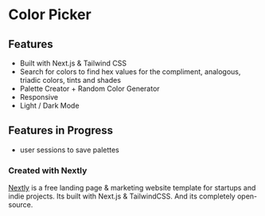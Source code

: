 # Color Picker 

## Features

- Built with Next.js & Tailwind CSS
- Search for colors to find hex values for the compliment, analogous, triadic colors, tints and shades
- Palette Creator + Random Color Generator
- Responsive
- Light / Dark Mode


## Features in Progress

- user sessions to save palettes

### Created with Nextly

[Nextly](https://github.com/surjithctly/nextly-template) is a free landing page & marketing website template for  startups and indie projects. Its built with Next.js & TailwindCSS.
And its completely open-source.
 




